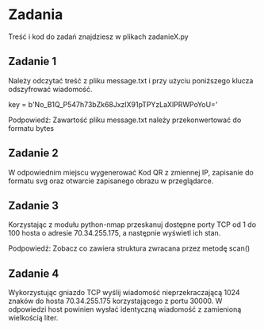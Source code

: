 # Zadania
Treść i kod do zadań znajdziesz w plikach zadanieX.py

## Zadanie 1
Należy odczytać treść z pliku message.txt i przy użyciu
poniższego klucza odszyfrować wiadomość.

key = b'No_B1Q_P547h73bZk68JxzlX91pTPYzLaXlPRWPoYoU='

Podpowiedź: Zawartość pliku message.txt należy przekonwertować do formatu bytes

## Zadanie 2
W odpowiednim miejscu wygenerować Kod QR z zmiennej IP, zapisanie do formatu svg
oraz otwarcie zapisanego obrazu w przeglądarce.

## Zadanie 3
Korzystając z modułu python-nmap przeskanuj dostępne porty TCP od 1 do 100 hosta o adresie 70.34.255.175, a następnie wyświetl ich stan.

Podpowiedź: Zobacz co zawiera struktura zwracana przez metodę scan()

## Zadanie 4
Wykorzystując gniazdo TCP wyślij wiadomość nieprzekraczającą 1024 znaków do hosta 70.34.255.175 korzystającego z portu 30000.
W odpowiedzi host powinien wysłać identyczną wiadomość z zamienioną wielkością liter.

